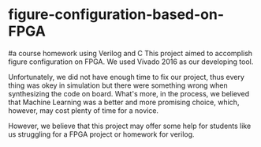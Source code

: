 # figure-configuration-based-on-FPGA
#a course homework using Verilog and C
This project aimed to accomplish figure configuration on FPGA. We used Vivado 2016 as our developing tool. 

Unfortunately, we did not have enough time to fix our project, thus every thing was okey in simulation but there were something wrong when synthesizing the code on board.
What's more, in the process, we believed that Machine Learning was a better and more promising choice, which, however, may cost plenty of time for a novice.

However, we believe that this project may offer some help for students like us struggling for a FPGA project or homework for verilog.

